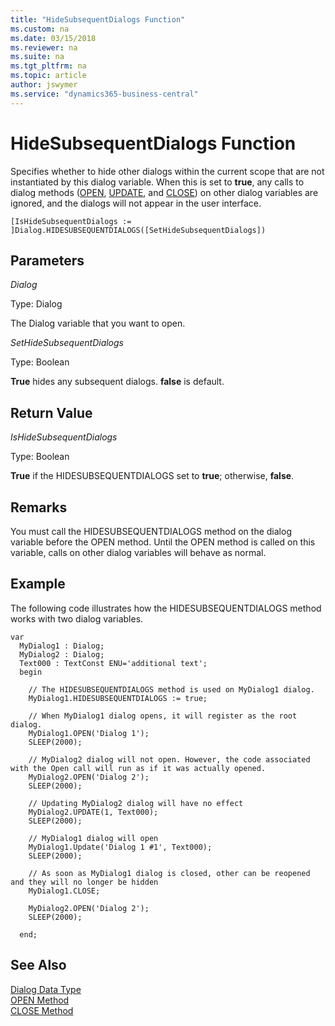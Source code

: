 ```yaml
---
title: "HideSubsequentDialogs Function"
ms.custom: na
ms.date: 03/15/2018
ms.reviewer: na
ms.suite: na
ms.tgt_pltfrm: na
ms.topic: article
author: jswymer
ms.service: "dynamics365-business-central"
---
```

# HideSubsequentDialogs Function
Specifies whether to hide other dialogs within the current scope that are not instantiated by this dialog variable. When this is set to **true**, any calls to dialog methods ([OPEN](devenv-open-method-dialog.md), [UPDATE](), and [CLOSE](devenv-close-method-dialog.md)) on other dialog variables are ignored, and the dialogs will not appear in the user interface.

```
[IsHideSubsequentDialogs := ]Dialog.HIDESUBSEQUENTDIALOGS([SetHideSubsequentDialogs])
```
## Parameters
*Dialog*

Type: Dialog

The Dialog variable that you want to open.

*SetHideSubsequentDialogs*

Type: Boolean

**True** hides any subsequent dialogs. **false** is default.

## Return Value
*IsHideSubsequentDialogs*

Type: Boolean

**True** if the HIDESUBSEQUENTDIALOGS set to **true**; otherwise, **false**.

## Remarks
You must call the HIDESUBSEQUENTDIALOGS method on the dialog variable before the OPEN method. Until the OPEN method is called on this variable, calls on other dialog variables will behave as normal.

##  Example
The following code illustrates how the HIDESUBSEQUENTDIALOGS method works with two dialog variables.

```
var
  MyDialog1 : Dialog;
  MyDialog2 : Dialog;
  Text000 : TextConst ENU='additional text';
  begin

    // The HIDESUBSEQUENTDIALOGS method is used on MyDialog1 dialog.
    MyDialog1.HIDESUBSEQUENTDIALOGS := true;

    // When MyDialog1 dialog opens, it will register as the root dialog.
    MyDialog1.OPEN('Dialog 1');
    SLEEP(2000);

    // MyDialog2 dialog will not open. However, the code associated with the Open call will run as if it was actually opened.
    MyDialog2.OPEN('Dialog 2');
    SLEEP(2000);

    // Updating MyDialog2 dialog will have no effect
    MyDialog2.UPDATE(1, Text000);
    SLEEP(2000);

    // MyDialog1 dialog will open 
    MyDialog1.Update('Dialog 1 #1', Text000);
    SLEEP(2000);

    // As soon as MyDialog1 dialog is closed, other can be reopened and they will no longer be hidden
    MyDialog1.CLOSE;

    MyDialog2.OPEN('Dialog 2');
    SLEEP(2000);

  end;  
```  

## See Also  
[Dialog Data Type](../datatypes/devenv-dialog-data-type.md)  
[OPEN Method](devenv-open-method-dialog.md)  
[CLOSE Method](devenv-close-method-dialog.md)  
<!-- [UPDATE Method](devenv-update-method-dialog.md) -->
